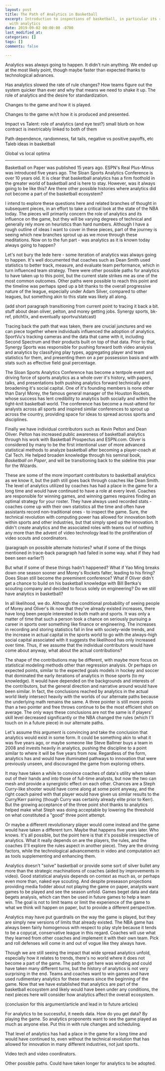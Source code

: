 ```yaml
---
layout: post
title: The Path of Analytics in Basketball
excerpt: Introduction to inspections of basketball, in particular its relationship
  with analytics
date: 2019-09-02 00:00:00 -0700
last_modified_at: 
categories: []
tags: []
comments: false

---
```

Analytics was always going to happen. It didn't ruin anything. We ended up at the most likely point, though maybe faster than expected thanks to technological advances.

Has analytics slowed the rate of rule changes? How teams figure out the system quicker than ever and why that means we need to shake it up. The role of analytics and the desire for standardization.

Changes to the game and how it is played.

Changes to the game w/r/t how it is produced and presented.

Impact vs Talent: role of analytics (and eye test?) small blurb on how contract is inextricably linked to both of them

Path dependence, randomness, fat tails, negative vs positive payoffs, etc Taleb ideas in basketball

Global vs local optima

***

Basketball on Paper was published 15 years ago. ESPN's Real Plus-Minus was introduced five years ago. The Sloan Sports Analytics Conference is over 10 years old. It is clear that basketball analytics has a firm foothold in the greater world of basketball and is here to stay. However, was it always going to be like this? Are there other possible histories where analytics did not become a part of the basketball ecosystem?

I intend to explore these questions here and related branches of thought in subsequent pieces, in an effort to take a critical look at the state of the NBA today. The pieces will primarily concern the role of analytics and its influence on the game, but they will be varying degrees of technical and generally rely more on heuristics than hard numbers. Although I have a rough outline of ideas I want to cover in these pieces, part of the journey is seeing which new branches sprout up as we move through these meditations. Now on to the fun part - was analytics as it is known today always going to happen?

Let's not bury the lede here - some iteration of analytics was always going to happen. It's well documented that coaches such as Dean Smith used statistics to better track, measure, and evaluate team performance, which in turn influenced team strategy. There were other possible paths for analytics to have taken up to this point, but the current state strikes me as one of the most common outcomes. Other paths were possible to reach this point and the timeline was perhaps sped up a bit thanks to the overall progressive nature of the league, especially under Adam Silver, compared to other leagues, but something akin to this state was likely all along.

(add short paragraph transitioning from current point to tracing it back a bit. stuff about dean oliver, pelton, and morey getting jobs. Synergy sports, bk-ref, pitchf/x, and eventually sportvu/statcast)

Tracing back the path that was taken, there are crucial junctures and we can piece together where individuals influenced the adoption of analytics. SportVu's tracking cameras and the data that came with it, including Second Spectrum and their products built on top of that data. Prior to that, Synergy Sports was responsible for pushing forward both video analysis and analytics by classifying play types, aggregating player and team statistics for them, and presenting them on a per possession basis and with stats such as effective field goal percentage.

The Sloan Sports Analytics Conference has become a tentpole event and driving force of sports analytics as a whole over it's history, with papers, talks, and presentations both pushing analytics forward technically and broadening it's social capital. One of it's founding members is none other than Daryl Morey, the famous general manager of the Houston Rockets, whose success has lent credibility to analytics both socially and within the tight-knit basketball world. The conference has become a must-attend for analysts across all sports and inspired similar conferences to sprout up across the country, providing space for ideas to spread across sports and disciplines.

Finally we have individual contributors such as Kevin Pelton and Dean Oliver. Pelton has  increased public awareness of basketball analytics through his work with Basketball Prospectus and ESPN.com. Oliver is considered by many to be the first intentional user of more advanced statistical methods to analyze basketball after becoming a player-coach at Cal Tech. He helped broaden knowledge through his seminal book, _Basketball on Paper_, and will be transitioning back to the sideline this year for the Wizards.

These are some of the more important contributors to basketball analytics as we know it, but the path still goes back through coaches like Dean Smith. The level of analytics utilized by coaches has had a place in the game for a long time and would have continued to have a role at every level. Coaches are responsible for winning games, and winning games requires finding an optimal strategy for your roster. They have always used recorded stats - coaches come up with their own statistics all the time and often have assistants record non-traditional ones - to inspect the game. Sure, the technical revolution with computing power has allowed for innovation both within sports and other industries, but that simply sped up the innovation. It didn't create analytics and the associated roles with teams out of nothing any more than the advent of video technology lead to the proliferation of video scouts and coordinators.

(paragraph on possible alternate histories? what if some of the things mentioned in trace-back paragraph had failed in some way. what if they had been seen earlier?)

But what if some of these things hadn't happened? What if Yao Ming breaks down one season sooner and Morey's Rockets falter, leading to his firing? Does Sloan still become the preeminent conference? What if Oliver didn't get a chance to build on his basketball knowledge with Bill Bertka's scouting company and decided to focus solely on engineering? Do we still have analytics in basketball?

In all likelihood, we do. Although the conditional probability of seeing people of Morey and Oliver's ilk now that they've already existed increases, there have long been people interested in both math and sports. It was only a matter of time that such a person took a chance on seriously pursuing a career in sports over something like finance or engineering. The increases in recording and storing statistics fall in line with society-wide trends, and the increase in actual capital in the sports world to go with the always-high social capital associated with it suggests the likelihood has only increased over time. Thus, if we assume that the individual contributors would have come about anyway, what about the actual contributions? 

The shape of the contributions may be different, with maybe more focus on statistical modeling methods other than regression analysis. Or perhaps on expected points, similar to the expected goals models in hockey and soccer that dominated the early iterations of analytics in those sports (to my knowledge). It would have depended on the backgrounds and interests of the contributors, but the general direction and narrative around would have been similar. In fact, the conclusions reached by analytics in the actual world likely intersect heavily with the worlds of our alternate paths because the underlying math remains the same. A three pointer is still more points than a two pointer and free throws continue to be the most efficient shot on average. The only ways these conclusions are not the same is if players' skill level decreased significantly or the NBA changed the rules (which I'll touch on in a future piece) in our alternate paths. 

Let's assume this argument is convincing and take the conclusion that analytics would exist in some form. It could be something akin to what it was five years ago, or maybe someone like Steve Ballmer buys a team in 2008 and invests heavily in analytics, pushing the discipline to a point similar to where it will be five years from now. Regardless of the form, analytics has and would have illuminated pathways to innovation that were previously unseen, and discouraged the game from exploring others. 

It may have taken a while to convince coaches of data's utility when taken out of their hands and into those of full-time analysts, but now the two can mesh and provide a synergistic effect on each other. Chances are a Steph Curry-like shooter would have come along at some point anyway, and the right coach paired with that player would have given us similar results to the Curry/Kerr pairing (though Curry was certainly already elite prior to Kerr). But the growing acceptance of the three point shot thanks to analytics helped make what Steph was doing acceptable by lowering the threshold on what constituted a "good" three point attempt. 

Or maybe a different revolutionary player would come instead and the game would have taken a different turn. Maybe that happens five years later. Who knows. It's all possible, but the point here is that it's possible irrespective of analytics. What it really depends on are the players, the rules, and the coaches (I'll explore the rules aspect in another piece). They are the driving factors, while the technological advancements in video and computation act as tools supplementing and enhancing them.

Analytics doesn't "solve" basketball or provide some sort of silver bullet any more than the strategic machinations of coaches (aided by improvements in video). Good statistical analysis depends on context as much as, or perhaps even more than, naked eye scouting. And despite preseason projections providing media fodder about not playing the game on paper, analysts want games to be played and see the season unfold. Games beget data and data begets analysis, which can then be used in future games to help a team win. The goal is not to limit teams or limit the experience of the game to what we think will happen on paper, but to provide a different perspective. 

Analytics may have put guardrails on the way the game is played, but they are simply new versions of limits that already existed. The NBA game has always been fairly homogenous with respect to play style because it tends to be a copycat, conservative league in this regard. Coaches will use what they learned from other coaches and implement it with their own team. Pick and roll defenses will come in and out of vogue like they always have. 

Though we are still seeing the impact that wide spread analytics unfold, especially how it relates to trends, there's no world where it does not become a part of the game. The path to get here was winding and could have taken many different turns, but the history of analytics is not very surprising in the end. Teams and coaches want to win games and have used rudimentary analytics for these means since the beginning of the game. Now that we have established that analytics are part of the basketball ecosystem and likely would have been under any conditions, the next pieces here will consider how analytics affect the overall ecosystem. 

(conclusion for this argument/article and lead in to future articles)

For analytics to be successful, it needs data. How do you get data? By playing the game. So analytics proponents want to see the game played as much as anyone else. Put this in with rule changes and scheduling.

That level of analytics has had a place in the game for a long time and would have continued to, even without the technical revolution that has allowed for innovation in many different industries, not just sports.

Video tech and video coordinators.

Other possible paths. Could have taken longer for analytics to be adopted.